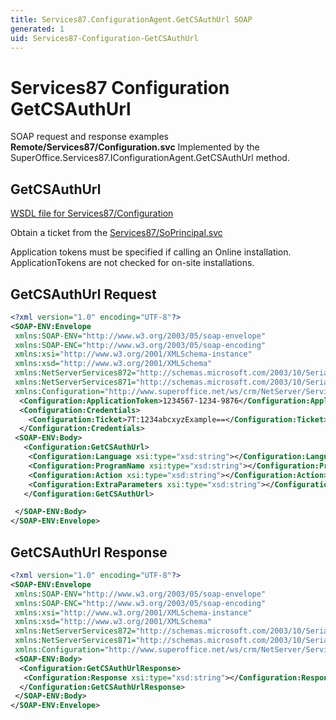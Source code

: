 ```yaml
---
title: Services87.ConfigurationAgent.GetCSAuthUrl SOAP
generated: 1
uid: Services87-Configuration-GetCSAuthUrl
---
```


# Services87 Configuration GetCSAuthUrl

SOAP request and response examples **Remote/Services87/Configuration.svc**
Implemented by the <see cref="M:SuperOffice.Services87.IConfigurationAgent.GetCSAuthUrl">SuperOffice.Services87.IConfigurationAgent.GetCSAuthUrl</see> method.

## GetCSAuthUrl

[WSDL file for Services87/Configuration](../Services87-Configuration.md)

Obtain a ticket from the [Services87/SoPrincipal.svc](../SoPrincipal/index.md)

Application tokens must be specified if calling an Online installation. ApplicationTokens are not checked for on-site installations.

## GetCSAuthUrl Request

```xml
<?xml version="1.0" encoding="UTF-8"?>
<SOAP-ENV:Envelope
 xmlns:SOAP-ENV="http://www.w3.org/2003/05/soap-envelope"
 xmlns:SOAP-ENC="http://www.w3.org/2003/05/soap-encoding"
 xmlns:xsi="http://www.w3.org/2001/XMLSchema-instance"
 xmlns:xsd="http://www.w3.org/2001/XMLSchema"
 xmlns:NetServerServices872="http://schemas.microsoft.com/2003/10/Serialization/Arrays"
 xmlns:NetServerServices871="http://schemas.microsoft.com/2003/10/Serialization/"
 xmlns:Configuration="http://www.superoffice.net/ws/crm/NetServer/Services87">
  <Configuration:ApplicationToken>1234567-1234-9876</Configuration:ApplicationToken>
  <Configuration:Credentials>
    <Configuration:Ticket>7T:1234abcxyzExample==</Configuration:Ticket>
  </Configuration:Credentials>
 <SOAP-ENV:Body>
   <Configuration:GetCSAuthUrl>
    <Configuration:Language xsi:type="xsd:string"></Configuration:Language>
    <Configuration:ProgramName xsi:type="xsd:string"></Configuration:ProgramName>
    <Configuration:Action xsi:type="xsd:string"></Configuration:Action>
    <Configuration:ExtraParameters xsi:type="xsd:string"></Configuration:ExtraParameters>
   </Configuration:GetCSAuthUrl>

 </SOAP-ENV:Body>
</SOAP-ENV:Envelope>

```

## GetCSAuthUrl Response

```xml
<?xml version="1.0" encoding="UTF-8"?>
<SOAP-ENV:Envelope
 xmlns:SOAP-ENV="http://www.w3.org/2003/05/soap-envelope"
 xmlns:SOAP-ENC="http://www.w3.org/2003/05/soap-encoding"
 xmlns:xsi="http://www.w3.org/2001/XMLSchema-instance"
 xmlns:xsd="http://www.w3.org/2001/XMLSchema"
 xmlns:NetServerServices872="http://schemas.microsoft.com/2003/10/Serialization/Arrays"
 xmlns:NetServerServices871="http://schemas.microsoft.com/2003/10/Serialization/"
 xmlns:Configuration="http://www.superoffice.net/ws/crm/NetServer/Services87">
 <SOAP-ENV:Body>
  <Configuration:GetCSAuthUrlResponse>
   <Configuration:Response xsi:type="xsd:string"></Configuration:Response>
  </Configuration:GetCSAuthUrlResponse>
 </SOAP-ENV:Body>
</SOAP-ENV:Envelope>

```
